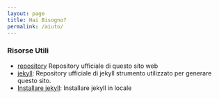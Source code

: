 ```yaml
---
layout: page
title: Hai Bisogno?
permalink: /aiuto/
---
```


### Risorse Utili

- [repository](https://github.com/emergenzeHack/terremotocentro) Repository ufficiale di questo sito web
- [jekyll](https://github.com/barryclark/jekyll-now): Repository ufficiale di jekyll strumento utilizzato per generare questo sito.
- [Installare jekyll](https://jekyllrb.com/docs/installation/): Installare jekyll in locale